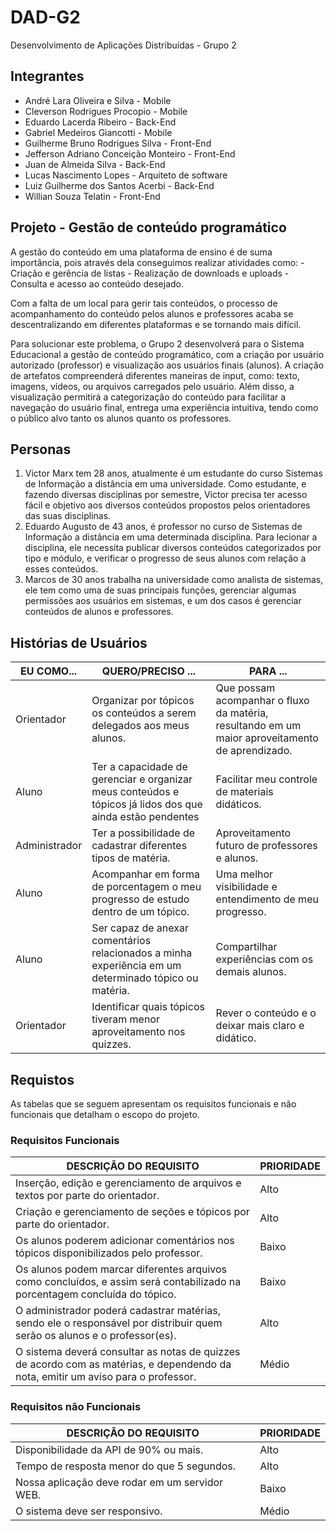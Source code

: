 # DAD-G2
Desenvolvimento de Aplicações Distribuídas - Grupo 2

## Integrantes

- André Lara Oliveira e Silva - Mobile
- Cleverson Rodrigues Procopio - Mobile
- Eduardo Lacerda Ribeiro - Back-End
- Gabriel Medeiros Giancotti - Mobile
- Guilherme Bruno Rodrigues Silva - Front-End
- Jefferson Adriano Conceição Monteiro - Front-End
- Juan de Almeida Silva - Back-End
- Lucas Nascimento Lopes - Arquiteto de software
- Luiz Guilherme dos Santos Acerbi - Back-End
- Willian Souza Telatin - Front-End

## Projeto - Gestão de conteúdo programático 

A gestão do conteúdo em uma plataforma de ensino é de suma importância, pois através dela conseguimos realizar atividades como: - Criação e gerência de listas - Realização de downloads e uploads - Consulta e acesso ao conteúdo desejado.
 	
Com a falta de um local para gerir tais conteúdos, o processo de acompanhamento do conteúdo pelos alunos e professores acaba se descentralizando em diferentes plataformas e se tornando mais difícil. 
     
Para solucionar este problema, o Grupo 2 desenvolverá para o Sistema Educacional a gestão de conteúdo programático, com a criação por usuário autorizado (professor) e visualização aos usuários finais (alunos). A criação de artefatos compreenderá diferentes maneiras de input, como: texto, imagens, vídeos, ou arquivos carregados pelo usuário. Além disso, a visualização permitirá a categorização do conteúdo para facilitar a navegação do usuário final, entrega uma experiência intuitiva, tendo como o público alvo tanto os alunos quanto os professores.

## Personas

1. Victor Marx tem 28 anos, atualmente é um estudante do curso Sistemas de Informação a distância em uma universidade. Como estudante, e fazendo diversas disciplinas por semestre, Victor precisa ter acesso fácil e objetivo aos diversos conteúdos propostos pelos orientadores das suas disciplinas.
2. Eduardo Augusto de 43 anos, é professor no curso de Sistemas de Informação a distância em uma determinada disciplina. Para lecionar a disciplina, ele necessita publicar diversos conteúdos categorizados por tipo e módulo, e verificar o progresso de seus alunos com relação a esses conteúdos.
3. Marcos de 30 anos trabalha na universidade como analista de sistemas, ele tem como uma de suas principais funções, gerenciar algumas permissões aos usuários em sistemas, e um dos casos é gerenciar conteúdos de alunos e professores.

## Histórias de Usuários

| EU COMO...    | QUERO/PRECISO ...                                                                                         | PARA ...                                                                                        |
|---------------|-----------------------------------------------------------------------------------------------------------|-------------------------------------------------------------------------------------------------|
| Orientador    | Organizar por tópicos os conteúdos a serem delegados aos meus alunos.                                     | Que possam acompanhar o fluxo da matéria, resultando em um maior aproveitamento de aprendizado. |
| Aluno         | Ter a capacidade de gerenciar e organizar meus conteúdos e tópicos já lidos dos que ainda estão pendentes | Facilitar meu controle de materiais didáticos.                                                  |
| Administrador | Ter a possibilidade de cadastrar diferentes tipos de matéria.                                             | Aproveitamento futuro de professores e alunos.                                                  |
| Aluno         | Acompanhar em forma de porcentagem o meu progresso de estudo dentro de um tópico.                         | Uma melhor visibilidade e entendimento de meu progresso.                                        |
| Aluno         | Ser capaz de anexar comentários relacionados a minha experiência em um determinado tópico ou matéria.     | Compartilhar experiências com os demais alunos.                                                 |
| Orientador    | Identificar quais tópicos tiveram menor aproveitamento nos quizzes.					  | Rever o conteúdo e o deixar mais claro e didático.					      |


## Requistos
As tabelas que se seguem apresentam os requisitos funcionais e não funcionais que detalham o escopo do projeto.

### Requisitos Funcionais

| DESCRIÇÃO DO REQUISITO                                                                                                            | PRIORIDADE |
|-----------------------------------------------------------------------------------------------------------------------------------|------------|
| Inserção, edição e gerenciamento de arquivos e textos por parte do orientador.                                                    | Alto       |
| Criação e gerenciamento de seções e tópicos por parte do orientador.                                                              | Alto       |
| Os alunos poderem adicionar comentários nos tópicos disponibilizados pelo professor.                                              | Baixo      |
| Os alunos podem marcar diferentes arquivos como concluídos, e assim será contabilizado na porcentagem concluída do tópico.        | Baixo      |
| O administrador poderá cadastrar matérias, sendo ele o responsável por distribuir quem serão os alunos e o professor(es).         | Alto       |
| O sistema deverá consultar as notas de quizzes de acordo com as matérias, e dependendo da nota, emitir um aviso para o professor. | Médio      |

### Requisitos não Funcionais

| DESCRIÇÃO DO REQUISITO                         | PRIORIDADE |
|------------------------------------------------|------------|
| Disponibilidade da API de 90% ou mais.         | Alto       |
| Tempo de resposta menor do que 5 segundos.     | Alto       |
| Nossa aplicação deve rodar em um servidor WEB. | Baixo      |
| O sistema deve ser responsivo.                 | Médio      |




